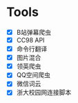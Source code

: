 # Tools

- [x] B站弹幕爬虫
- [x] CC98 API
- [x] 命令行翻译
- [x] 图片混合
- [x] 领英爬虫
- [x] QQ空间爬虫
- [x] 微信词云
- [x] 浙大校园网连接脚本
